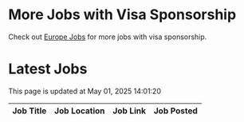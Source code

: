 # More Jobs with Visa Sponsorship

Check out [Europe Jobs](https://github.com/sureshparimi/europejobs#latest-jobs) for more jobs with visa sponsorship.

# Latest Jobs

This page is updated at May 01, 2025 14:01:20

| Job Title | Job Location | Job Link | Job Posted |
| --- | --- | --- | --- |
